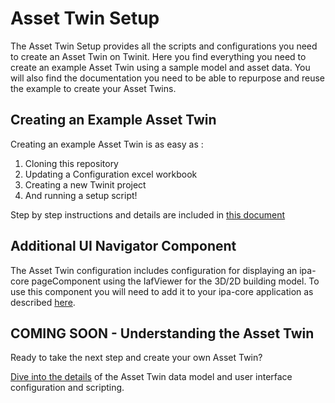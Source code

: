 # Asset Twin Setup

The Asset Twin Setup provides all the scripts and configurations you need to create an Asset Twin on Twinit. Here you find everything you need to create an example Asset Twin using a sample model and asset data. You will also find the documentation you need to be able to repurpose and reuse the example to create your Asset Twins.

## Creating an Example Asset Twin

Creating an example Asset Twin is as easy as :

1. Cloning this repository
2. Updating a Configuration excel workbook
3. Creating a new Twinit project
4. And running a setup script!

Step by step instructions and details are included in [this document](docs/example_asset_twin)

## Additional UI Navigator Component

The Asset Twin configuration includes configuration for displaying an ipa-core pageComponent using the IafViewer for the 3D/2D building model. To use this component you will need to add it to your ipa-core application as described [here](../Asset%20Twin%20Components/Readme.md).

## COMING SOON - Understanding the Asset Twin

Ready to take the next step and create your own Asset Twin?

[Dive into the details](docs/understanding_the_asset_twin/start_here.md) of the Asset Twin data model and user interface configuration and scripting.


